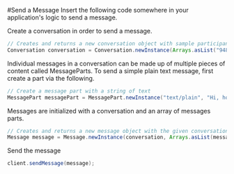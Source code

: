 #Send a Message
Insert the following code somewhere in your application's logic to send a message.

Create a conversation in order to send a message.

```java
// Creates and returns a new conversation object with sample participant identifiers
Conversation conversation = Conversation.newInstance(Arrays.asList("948374839"));
```
Individual messages in a conversation can be made up of multiple pieces of content called MessageParts. To send a simple plain text message, first create a part via the following.

```java
// Create a message part with a string of text
MessagePart messagePart = MessagePart.newInstance("text/plain", "Hi, how are you?".getBytes());
```

Messages are initialized with a conversation and an array of messages parts.

```java
// Creates and returns a new message object with the given conversation and array of message parts
Message message = Message.newInstance(conversation, Arrays.asList(messagePart));
```

Send the message

```java
client.sendMessage(message);
```
